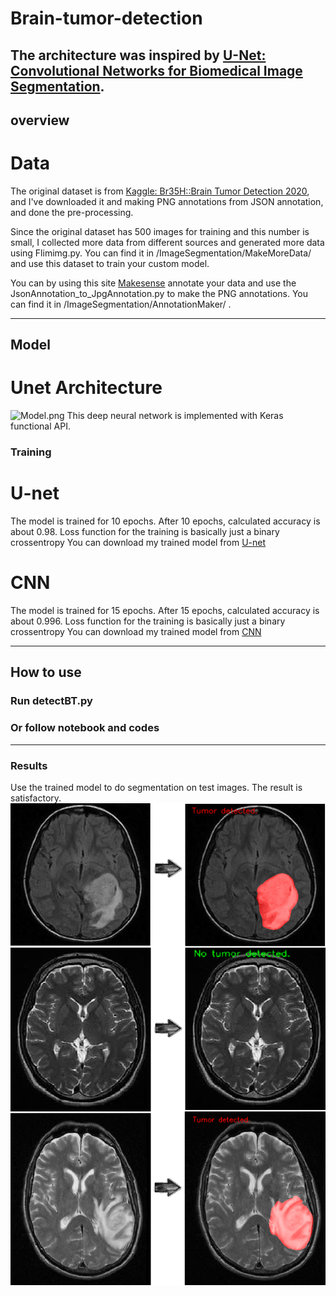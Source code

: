 # Brain-tumor-detection
The architecture was inspired by [U-Net: Convolutional Networks for Biomedical Image Segmentation](http://lmb.informatik.uni-freiburg.de/people/ronneber/u-net/).
-------
## overview
# Data

The original dataset is from [Kaggle: Br35H::Brain Tumor Detection 2020](https://www.kaggle.com/ahmedhamada0/brain-tumor-detection), and I've downloaded it and making PNG annotations from JSON annotation, and done the pre-processing. 

Since the original dataset has 500 images for training and this number is small, I collected more data from different sources and generated more data using Flimimg.py. You can find it in /ImageSegmentation/MakeMoreData/ and use this dataset to train your custom model.

You can by using this site [Makesense](https://www.makesense.ai/) annotate your data and use the JsonAnnotation_to_JpgAnnotation.py to make the PNG annotations. You can find it in /ImageSegmentation/AnnotationMaker/ .

-------
## Model
# Unet Architecture
![Model.png](/Model.png)
This deep neural network is implemented with Keras functional API.

### Training
# U-net
The model is trained for 10 epochs.
After 10 epochs, calculated accuracy is about 0.98.
Loss function for the training is basically just a binary crossentropy
You can download my trained model from [U-net](https://drive.google.com/drive/folders/1qt7l3HOGIwOguWsMKc5fuwG2NGiGOucf?usp=sharing)

# CNN
The model is trained for 15 epochs.
After 15 epochs, calculated accuracy is about 0.996.
Loss function for the training is basically just a binary crossentropy
You can download my trained model from [CNN](https://drive.google.com/drive/folders/1fXFzMwNG6HrbNp6-GASAgeybeSB3JWCd?usp=sharing)

----
## How to use
### Run detectBT.py
### Or follow notebook and codes
-----------
### Results
Use the trained model to do segmentation on test images. The result is satisfactory.
![/results.png](results.png)
